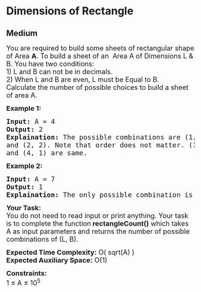 # Dimensions of Rectangle
## Medium 
<div class="problem-statement">
                <p></p><p><span style="font-size:18px">You are required to build some sheets of rectangular shape of Area <strong>A</strong>. To build a sheet of an &nbsp;Area A of Dimensions L &amp; B. You have two conditions:<br>
1) L and B can not be in decimals.<br>
2) When L and B are even, L must be Equal to B.<br>
Calculate the number of possible choices to build a sheet of area A.</span></p>

<p><strong><span style="font-size:18px">Example 1:</span></strong></p>

<pre><span style="font-size:18px"><strong>Input:</strong> A = 4
<strong>Output:</strong> 2
<strong>Explaination:</strong> The possible combinations are (1, 4) 
and (2, 2). Note that order does not matter. (1, 4) 
and (4, 1) are same.</span></pre>

<p><strong><span style="font-size:18px">Example 2:</span></strong></p>

<pre><span style="font-size:18px"><strong>Input:</strong> A = 7
<strong>Output:</strong> 1
<strong>Explaination:</strong> The only possible combination is (1, 7).</span></pre>

<p><span style="font-size:18px"><strong>Your Task:</strong><br>
You do not need to read input or print anything. Your task is to complete the function<strong> rectangleCount()</strong> which takes A as input parameters and returns the number of possible combinations of (L, B).</span></p>

<p><span style="font-size:18px"><strong>Expected Time Complexity:</strong> O( sqrt(A) )<br>
<strong>Expected Auxiliary Space:</strong> O(1)</span></p>

<p><span style="font-size:18px"><strong>Constraints:</strong><br>
1 ≤ A ≤ 10<sup>5</sup></span></p>
 <p></p>
            </div>